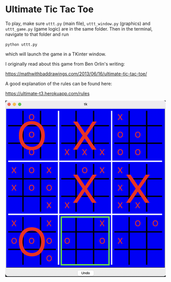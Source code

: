 # Ultimate Tic Tac Toe

To play, make sure `uttt.py` (main file), `uttt_window.py` (graphics) and `uttt_game.py` (game logic) are in the same folder. Then in the terminal, navigate to that folder and run

`python uttt.py`

which will launch the game in a TKinter window.


I originally read about this game from Ben Orlin's writing:

https://mathwithbaddrawings.com/2013/06/16/ultimate-tic-tac-toe/

A good explanation of the rules can be found here:

https://ultimate-t3.herokuapp.com/rules

![alt text](https://github.com/mcembalest/ultimatetictactoe/blob/main/ttt_readme1.png?raw=true)
